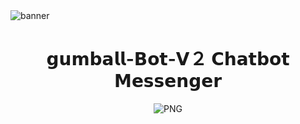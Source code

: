 <img src="https://i.imgur.com/Jz77nyd.png" alt="banner">
<h1 align="center">𝗴𝘂𝗺𝗯𝗮𝗹𝗹-𝗕𝗼𝘁-𝗩２ 𝗖𝗵𝗮𝘁𝗯𝗼𝘁 𝗠𝗲𝘀𝘀𝗲𝗻𝗴𝗲𝗿</h1>

<p align="center">
		<img align="center" alt="PNG" src="https://i.postimg.cc/Y2XShSm8/86678c65-896a-47fe-8256-3e8e76dd26d6.jpg"/>
<h1 align='center'>


